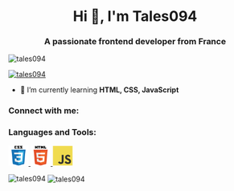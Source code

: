 <h1 align="center">Hi 👋, I'm Tales094</h1>
<h3 align="center">A passionate frontend developer from France</h3>

<p align="left"> <img src="https://komarev.com/ghpvc/?username=tales094&label=Profile%20views&color=0e75b6&style=flat" alt="tales094" /> </p>

<p align="left"> <a href="https://github.com/ryo-ma/github-profile-trophy"><img src="https://github-profile-trophy.vercel.app/?username=tales094" alt="tales094" /></a> </p>

- 🌱 I’m currently learning **HTML, CSS, JavaScript**

<h3 align="left">Connect with me:</h3>
<p align="left">
</p>

<h3 align="left">Languages and Tools:</h3>
<p align="left"> <a href="https://www.w3schools.com/css/" target="_blank" rel="noreferrer"> <img src="https://raw.githubusercontent.com/devicons/devicon/master/icons/css3/css3-original-wordmark.svg" alt="css3" width="40" height="40"/> </a> <a href="https://www.w3.org/html/" target="_blank" rel="noreferrer"> <img src="https://raw.githubusercontent.com/devicons/devicon/master/icons/html5/html5-original-wordmark.svg" alt="html5" width="40" height="40"/> </a> <a href="https://developer.mozilla.org/en-US/docs/Web/JavaScript" target="_blank" rel="noreferrer"> <img src="https://raw.githubusercontent.com/devicons/devicon/master/icons/javascript/javascript-original.svg" alt="javascript" width="40" height="40"/> </a> </p>

<p><img align="left" src="https://github-readme-stats.vercel.app/api/top-langs?username=tales094&show_icons=true&locale=en&layout=compact" alt="tales094" /></p>

<p>&nbsp;<img align="center" src="https://github-readme-stats.vercel.app/api?username=tales094&show_icons=true&locale=en" alt="tales094" /></p>

